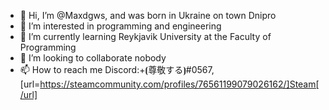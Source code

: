- 👋 Hi, I’m @Maxdgws, and was born in Ukraine on town Dnipro
- 👀 I’m interested in programming and engineering
- 🌱 I’m currently learning Reykjavik University at the Faculty of Programming
- 💞️ I’m looking to collaborate nobody
- 📫 How to reach me Discord:+⦗尊敬する⦘#0567, [url=https://steamcommunity.com/profiles/76561199079026162/]Steam[/url]

<!---
Maxdgws/Maxdgws is a ✨ special ✨ repository because its `README.md` (this file) appears on your GitHub profile.
You can click the Preview link to take a look at your changes.
--->
